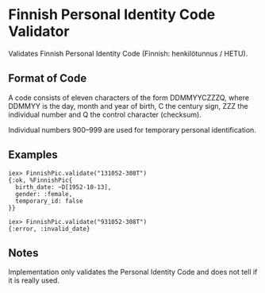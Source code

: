 # Finnish Personal Identity Code Validator

Validates Finnish Personal Identity Code (Finnish: henkilötunnus / HETU).

## Format of Code

A code consists of eleven characters of the form DDMMYYCZZZQ, where
DDMMYY is the day, month and year of birth, C the century sign, ZZZ
the individual number and Q the control character (checksum).

Individual numbers 900–999 are used for temporary personal identification.

## Examples

    iex> FinnishPic.validate("131052-308T")
    {:ok, %FinnishPic{
      birth_date: ~D[1952-10-13],
      gender: :female,
      temporary_id: false
    }}

    iex> FinnishPic.validate("931052-308T")
    {:error, :invalid_date}

## Notes

Implementation only validates the Personal Identity Code and does not tell if
it is really used.
